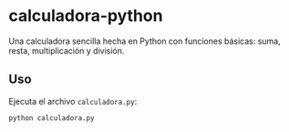# calculadora-python
Una calculadora sencilla hecha en Python con funciones básicas: suma, resta, multiplicación y división.

## Uso

Ejecuta el archivo `calculadora.py`:

```bash
python calculadora.py
